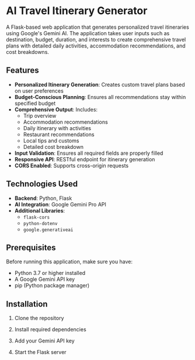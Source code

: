# AI Travel Itinerary Generator

A Flask-based web application that generates personalized travel itineraries using Google's Gemini AI. The application takes user inputs such as destination, budget, duration, and interests to create comprehensive travel plans with detailed daily activities, accommodation recommendations, and cost breakdowns.

## Features

- **Personalized Itinerary Generation**: Creates custom travel plans based on user preferences
- **Budget-Conscious Planning**: Ensures all recommendations stay within specified budget
- **Comprehensive Output**: Includes:
  - Trip overview
  - Accommodation recommendations
  - Daily itinerary with activities
  - Restaurant recommendations
  - Local tips and customs
  - Detailed cost breakdown
- **Input Validation**: Ensures all required fields are properly filled
- **Responsive API**: RESTful endpoint for itinerary generation
- **CORS Enabled**: Supports cross-origin requests

## Technologies Used

- **Backend**: Python, Flask
- **AI Integration**: Google Gemini Pro API
- **Additional Libraries**: 
  - `flask-cors`
  - `python-dotenv`
  - `google.generativeai`

## Prerequisites

Before running this application, make sure you have:

- Python 3.7 or higher installed
- A Google Gemini API key
- pip (Python package manager)

## Installation

1. Clone the repository

2. Install required dependencies

3. Add your Gemini API key

4. Start the Flask server

